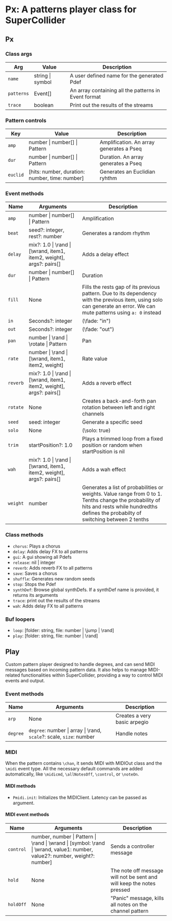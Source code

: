 # Px: A patterns player class for SuperCollider

## Px

### Class args

| Arg        | Value            | Description                                          |
| ---------- | ---------------- | ---------------------------------------------------- |
| `name`     | string \| symbol | A user defined name for the generated Pdef           |
| `patterns` | Event[]          | An array containing all the patterns in Event format |
| `trace`    | boolean          | Print out the results of the streams                 |

### Pattern controls

| Key      | Value                                          | Description                              |
| -------- | ---------------------------------------------- | ---------------------------------------- |
| `amp`    | number \| number[] \| Pattern                  | Amplification. An array generates a Pseq |
| `dur`    | number \| number[] \| Pattern                  | Duration. An array generates a Pseq      |
| `euclid` | [hits: number, duration: number, time: number] | Generates an Euclidian ryhthm            |

### Event methods

| Name     | Arguments                                                            | Description                                                                                                                                                                                  |
| -------- | -------------------------------------------------------------------- | -------------------------------------------------------------------------------------------------------------------------------------------------------------------------------------------- |
| `amp`    | number \| number[] \| Pattern                                        | Amplification                                                                                                                                                                                |
| `beat`   | seed?: integer, rest?: number                                        | Generates a random rhythm                                                                                                                                                                    |
| `delay`  | mix?: 1.0 \| \rand \| [\wrand, item1, item2, weight], args?: pairs[] | Adds a delay effect                                                                                                                                                                          |
| `dur`    | number \| number[] \| Pattern                                        | Duration                                                                                                                                                                                     |
| `fill`   | None                                                                 | Fills the rests gap of its previous pattern. Due to its dependency with the previous item, using solo can generate an error. We can mute patterns using `a: 0` instead                       |
| `in`     | Seconds?: integer                                                    | (\fade: "in")                                                                                                                                                                                |
| `out`    | Seconds?: integer                                                    | (\fade: "out")                                                                                                                                                                               |
| `pan`    | number \| \rand \| \rotate \| Pattern                                | Pan                                                                                                                                                                                          |
| `rate`   | number \| \rand \| [\wrand, item1, item2, weight]                    | Rate value                                                                                                                                                                                   |
| `reverb` | mix?: 1.0 \| \rand \| [\wrand, item1, item2, weight], args?: pairs[] | Adds a reverb effect                                                                                                                                                                         |
| `rotate` | None                                                                 | Creates a back-and-forth pan rotation between left and right channels                                                                                                                        |
| `seed`   | seed: integer                                                        | Generate a specific seed                                                                                                                                                                     |
| `solo`   | None                                                                 | (\solo: true)                                                                                                                                                                                |
| `trim`   | startPosition?: 1.0                                                  | Plays a trimmed loop from a fixed position or random when startPosition is nil                                                                                                               |
| `wah`    | mix?: 1.0 \| \rand \| [\wrand, item1, item2, weight], args?: pairs[] | Adds a wah effect                                                                                                                                                                            |
| `weight` | number                                                               | Generates a list of probabilities or weights. Value range from 0 to 1. Tenths change the probability of hits and rests while hundredths defines the probabilty of switching between 2 tenths |

### Class methods

- `chorus`: Plays a chorus
- `delay`: Adds delay FX to all patterns
- `gui`: A gui showing all Pdefs
- `release`: nil | integer
- `reverb`: Adds reverb FX to all patterns
- `save`: Saves a chorus
- `shuffle`: Generates new random seeds
- `stop`: Stops the Pdef
- `synthDef`: Browse global synthDefs. If a synthDef name is provided, it returns its arguments
- `trace`: print out the results of the streams
- `wah`: Adds delay FX to all patterns

### Buf loopers

- `loop`: [folder: string, file: number | \jump | \rand]
- `play`: [folder: string, file: number | \rand]

## Play

Custom pattern player designed to handle degrees, and can send MIDI messages based on incoming pattern data. It also helps to manage MIDI-related functionalities within SuperCollider, providing a way to control MIDI events and output.

### Event methods

| Name     | Arguments                                                           | Description                  |
| -------- | ------------------------------------------------------------------- | ---------------------------- |
| `arp`    | None                                                                | Creates a very basic arpegio |
| `degree` | `degree`: number \| array \| \rand, `scale`?: scale, `size`: number | Handle notes                 |

### MIDI

When the pattern contains `\chan`, it sends MIDI with MIDIOut class and the `\midi` event type. All the necessary default commands are added automatically, like `\midicmd`, `\allNotesOff`, `\control`, or `\noteOn`.

#### MIDI methods

- `Pmidi.init`: Initializes the MIDIClient. Latency can be passed as argument.

#### MIDI event methods

| Name      | Arguments                                                                                                                   | Description                                                           |
| --------- | --------------------------------------------------------------------------------------------------------------------------- | --------------------------------------------------------------------- |
| `control` | number, number \| Pattern \| \rand \| \wrand \| [symbol: \rand \| \wrand, value1: number, value2?: number, weight?: number] | Sends a controller message                                            |
| `hold`    | None                                                                                                                        | The note off message will not be sent and will keep the notes pressed |
| `holdOff` | None                                                                                                                        | "Panic" message, kills all notes on the channel pattern               |
